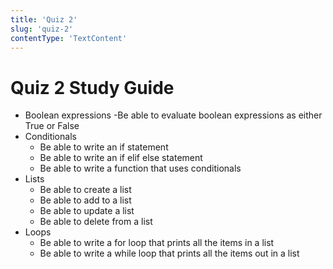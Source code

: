 ```yaml
---
title: 'Quiz 2'
slug: 'quiz-2'
contentType: 'TextContent'
---
```


# Quiz 2 Study Guide

- Boolean expressions -Be able to evaluate boolean expressions as either True or False
- Conditionals
  - Be able to write an if statement
  - Be able to write an if elif else statement
  - Be able to write a function that uses conditionals
- Lists
  - Be able to create a list
  - Be able to add to a list
  - Be able to update a list
  - Be able to delete from a list
- Loops
  - Be able to write a for loop that prints all the items in a list
  - Be able to write a while loop that prints all the items out in a list
